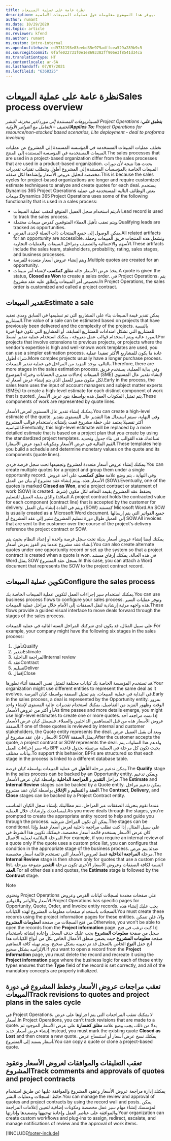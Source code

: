 ```yaml
---
title: نظرة عامة على عملية المبيعات
description: يوفر هذا الموضوع معلومات حول عمليات المبيعات الأساسية.
author: rumant
ms.date: 10/29/2020
ms.topic: article
ms.reviewer: kfend
ms.author: rumant
ms.custom: intro-internal
ms.openlocfilehash: ed9731193e83eebd35e979adffcea529a289b9c5
ms.sourcegitcommit: 0fafe022731f0e1e8693382ff906e3f8541d34ca
ms.translationtype: HT
ms.contentlocale: ar-SA
ms.lasthandoff: 07/07/2021
ms.locfileid: "6368325"
---
```

# <a name="sales-process-overview"></a><span data-ttu-id="7381e-103">نظرة عامة على عملية المبيعات</span><span class="sxs-lookup"><span data-stu-id="7381e-103">Sales process overview</span></span>

<span data-ttu-id="7381e-104">_**ينطبق علي:** ‏‫Project Operations للسيناريوهات المستندة إلى مورد/غير مخزنة‬، ‏‫النشر الخفيف – التعامل مع الفواتير الأولية‬_</span><span class="sxs-lookup"><span data-stu-id="7381e-104">_**Applies To:** Project Operations for resource/non-stocked based scenarios, Lite deployment - deal to proforma invoicing_</span></span>

<span data-ttu-id="7381e-105">تختلف عمليات المبيعات المستخدمة في المؤسسة المستندة إلى المشروع عن عمليات المبيعات المستخدمة في المؤسسة المستندة إلى المنتج.</span><span class="sxs-lookup"><span data-stu-id="7381e-105">The sales processes that are used in a project-based organization differ from the sales processes that are used in a product-based organization.</span></span> <span data-ttu-id="7381e-106">يحدث هذا نتيجة لأن دورات المبيعات الخاصة بالمؤسسات المستندة إلى المشروع أطول وتتطلب تقنيات تقديرات مخصصة لتحليل عروض الأسعار وإنشاءها لكل صفقة.</span><span class="sxs-lookup"><span data-stu-id="7381e-106">This is because the sales cycles for project-based organizations are longer and require customized estimate techniques to analyze and create quotes for each deal.</span></span> <span data-ttu-id="7381e-107">يستخدم Dynamics 365 Project Operations بعض الوظائف التالية المستخدمة في عملية مبيعات:</span><span class="sxs-lookup"><span data-stu-id="7381e-107">Dynamics 365 Project Operations uses some of the following functionality that is used in a sales process:</span></span>

- <span data-ttu-id="7381e-108">يتم استخدام سجل العميل المتوقع لتعقب عملية المبيعات.</span><span class="sxs-lookup"><span data-stu-id="7381e-108">A Lead record is used to track the sales process.</span></span>
- <span data-ttu-id="7381e-109">ويتم تعقب تأهيل العملاء المتوقعين كفرص مبيعات محتملة.</span><span class="sxs-lookup"><span data-stu-id="7381e-109">Qualifying leads are tracked as opportunities.</span></span>
- <span data-ttu-id="7381e-110">يمكن الوصول إلى جميع المنتجات ذات الصلة لإحدى الفرص.</span><span class="sxs-lookup"><span data-stu-id="7381e-110">All related artifacts for an opportunity are accessible.</span></span> <span data-ttu-id="7381e-111">وتشمل هذه المنتجات فريق المبيعات وحملة الأسهم والاحتمالية والتصنيف ومراحل المبيعات والعمليات التجارية.</span><span class="sxs-lookup"><span data-stu-id="7381e-111">These artifacts include the sales team, stakeholders, probability, rating, sales stages, and business processes.</span></span>
- <span data-ttu-id="7381e-112">ويتم إنشاء عروض أسعار متعددة للفرصة.</span><span class="sxs-lookup"><span data-stu-id="7381e-112">Multiple quotes are created for an opportunity.</span></span>
- <span data-ttu-id="7381e-113">يتخذ عرض الأسعار حالة **مغلق كمكسب** لإنشاء أمر مبيعات.</span><span class="sxs-lookup"><span data-stu-id="7381e-113">A quote is given the status, **Closed as Won** to create a sales order.</span></span> <span data-ttu-id="7381e-114">في Project Operations، يتم تخصيص أمر المبيعات ويُطلق عليه عقد مشروع.</span><span class="sxs-lookup"><span data-stu-id="7381e-114">In Project Operations, the sales order is customized and called a project contract.</span></span>

## <a name="estimate-a-sale"></a><span data-ttu-id="7381e-115">تقدير المبيعات</span><span class="sxs-lookup"><span data-stu-id="7381e-115">Estimate a sale</span></span>
<span data-ttu-id="7381e-116">يمكن تقدير قيمة المبيعات بناء على المشاريع التي تم تسليمها في السابق ومدى تعقيد المشاريع.</span><span class="sxs-lookup"><span data-stu-id="7381e-116">The value of a sale can be estimated based on projects that have previously been delivered and the complexity of the projects.</span></span> <span data-ttu-id="7381e-117">بالنسبة للمشاريع التي تشكل امتدادات للمشاريع السابقة، أو المشاريع التي تكون فيها خبرة المورد عالية ويتم استخدام قوالب عمل معروفة ، يمكنك استخدام عملية تقدير أبسط.</span><span class="sxs-lookup"><span data-stu-id="7381e-117">For projects that involve extensions to previous projects, or projects where the vendor's expertise is high and well-known work templates are used, you can use a simpler estimation process.</span></span> <span data-ttu-id="7381e-118">عادة ما يكون للمشاريع الأكثر تعقيدا عملية شراء أطول.</span><span class="sxs-lookup"><span data-stu-id="7381e-118">More complex projects usually have a longer purchase process.</span></span> <span data-ttu-id="7381e-119">بالتالي، يوجد المزيد من المراحل في عملية تقدير المبيعات.</span><span class="sxs-lookup"><span data-stu-id="7381e-119">Therefore, there are more stages in the sales estimation process.</span></span> <span data-ttu-id="7381e-120">وفي بداية العملية، يستخدم فريق المبيعات إدخالات مديري الحسابات وخبراء الموضوع (SME) لإنشاء تقدير عال المستوي لكل مكون مميز للعمل الذي يتم إنشاء عرض أسعار له.</span><span class="sxs-lookup"><span data-stu-id="7381e-120">Early in the process, the sales team uses the input of account managers and subject matter experts (SMEs) to create a high-level estimate for each distinct component of work that is quoted.</span></span> <span data-ttu-id="7381e-121">يتم تمثيل المكونات العمل هذه بواسطة بنود عرض الأسعار.</span><span class="sxs-lookup"><span data-stu-id="7381e-121">These components of work are represented by quote lines.</span></span> 

<span data-ttu-id="7381e-122">يمكنك إنشاء تقدير عال المستوى لعرض الأسعار.</span><span class="sxs-lookup"><span data-stu-id="7381e-122">You can create a high-level estimate of the quote.</span></span> <span data-ttu-id="7381e-123">وفي النهاية، سيتم استبدال هذا التقدير عال المستوى بتقدير أكثر تفصيلا يعتمد على خطة مشروع قمت بإنشائه باستخدام قوالب المشروع القياسية.</span><span class="sxs-lookup"><span data-stu-id="7381e-123">Eventually, this high-level estimate will be replaced by a more detailed estimate that is based on a project plan that you create by using the standardized project templates.</span></span> <span data-ttu-id="7381e-124">تساعدك هذه القوالب في بناء جدول وتحديد القيم المالية في عرض الأسعار ومكوناته (بنود عرض الأسعار).</span><span class="sxs-lookup"><span data-stu-id="7381e-124">These templates help you build a schedule and determine monetary values on the quote and its components (quote lines).</span></span> 

<span data-ttu-id="7381e-125">يمكنك إنشاء عروض أسعار متعددة لمشروع وتجميعها تحت سجل فرصة فردي.</span><span class="sxs-lookup"><span data-stu-id="7381e-125">You can create multiple quotes for a project and group them under a single opportunity record.</span></span> <span data-ttu-id="7381e-126">وفي النهاية ، يتم وضع علامة **مغلق كمكسب** على أحد عروض الأسعار هذه، ويتم إنشاء عقد مشروع أو بيان من العمل (SOW).</span><span class="sxs-lookup"><span data-stu-id="7381e-126">Eventually, one of the quotes is marked **Closed as Won**, and a project contract or statement of work (SOW) is created.</span></span> <span data-ttu-id="7381e-127">يحتفظ عقد المشروع بقيمة التعاقد لكل مكون (شرط التعاقد) والذي يقبله العميل للتسليم.</span><span class="sxs-lookup"><span data-stu-id="7381e-127">A project contract holds the contracted value for each component (contract line) that is accepted by the customer for delivery.</span></span> <span data-ttu-id="7381e-128">ويتم في العادة إنشاء بيان العمل (SOW) كمستند Microsoft Word.</span><span class="sxs-lookup"><span data-stu-id="7381e-128">An SOW is usually created as a Microsoft Word document.</span></span> <span data-ttu-id="7381e-129">جميع الفواتير التي يتم إرسالها إلى العميل طوال دورة تسليم المشروع تشير إلى عقد المشروع أو SOW.</span><span class="sxs-lookup"><span data-stu-id="7381e-129">All invoices that are sent to the customer over the course of the project's delivery reference the project contract or SOW.</span></span>

<span data-ttu-id="7381e-130">يمكنك أيضا إنشاء عروض أسعار بديلة تحت سجل فرصة واحدة أو إعداد النظام بحيث يتم إنشاء عقد مشروع عندما يتم الفوز بعرض أسعار.</span><span class="sxs-lookup"><span data-stu-id="7381e-130">You can also create alternate quotes under one opportunity record or set up the system so that a project contract is created when a quote is won.</span></span> <span data-ttu-id="7381e-131">في هذه الحالة، يمكنك إرفاق مستند Word يمثل SOW بسجل عقد المشروع.</span><span class="sxs-lookup"><span data-stu-id="7381e-131">In this case, you can attach a Word document that represents the SOW to the project contract record.</span></span>

## <a name="configure-the-sales-process"></a><span data-ttu-id="7381e-132">تكوين عملية المبيعات</span><span class="sxs-lookup"><span data-stu-id="7381e-132">Configure the sales process</span></span>
<span data-ttu-id="7381e-133">يمكنك استخدام سير إجراءات العمل لتكوين عملية المبيعات الخاصة بك.</span><span class="sxs-lookup"><span data-stu-id="7381e-133">You can use business process flows to configure your sales process.</span></span> <span data-ttu-id="7381e-134">وتوفر عمليات السير هذه واجهه مرئية إرشادية لنقل الصفقات إلى الأمام خلال مراحل عملية المبيعات.</span><span class="sxs-lookup"><span data-stu-id="7381e-134">These flows provide a guided visual interface to move deals forward through the stages of the sales process.</span></span>

<span data-ttu-id="7381e-135">على سبيل المثال، قد يكون لدي شركتك المراحل الستة التالية في عملية المبيعات:</span><span class="sxs-lookup"><span data-stu-id="7381e-135">For example, your company might have the following six stages in the sales process:</span></span>

1. <span data-ttu-id="7381e-136">تأهيل</span><span class="sxs-lookup"><span data-stu-id="7381e-136">Qualify</span></span>
2. <span data-ttu-id="7381e-137">تقدير</span><span class="sxs-lookup"><span data-stu-id="7381e-137">Estimate</span></span>
3. <span data-ttu-id="7381e-138">المراجعة الداخلية</span><span class="sxs-lookup"><span data-stu-id="7381e-138">Internal review</span></span>
4. <span data-ttu-id="7381e-139">عقد</span><span class="sxs-lookup"><span data-stu-id="7381e-139">Contract</span></span>
5. <span data-ttu-id="7381e-140">تسليم</span><span class="sxs-lookup"><span data-stu-id="7381e-140">Deliver</span></span>
6. <span data-ttu-id="7381e-141">إقفال</span><span class="sxs-lookup"><span data-stu-id="7381e-141">Close</span></span>
 
<span data-ttu-id="7381e-142">قد تستخدم المؤسسة الخاصة بك كيانات مختلفة لتمثيل نفس الصفقة أثناء تطورها.</span><span class="sxs-lookup"><span data-stu-id="7381e-142">Your organization might use different entities to represent the same deal as it evolves.</span></span> <span data-ttu-id="7381e-143">في البداية في عملية المبيعات، يتم تمثيل الصفقة بواسطة كيان الفرصة.</span><span class="sxs-lookup"><span data-stu-id="7381e-143">Early in the sales process, a deal is represented by the Opportunity entity.</span></span> <span data-ttu-id="7381e-144">بمرور الوقت وظهور المزيد من التفاصيل، يمكنك استخدام تقديرات عالية المستوى لإنشاء واحد أو أكثر من عروض الأسعار.</span><span class="sxs-lookup"><span data-stu-id="7381e-144">As time passes and more details emerge, you might use high-level estimates to create one or more quotes.</span></span> <span data-ttu-id="7381e-145">إذا تمت مراجعة أحد عروض الأسعار هذه من قبل المساهمين الداخليين والعملاء، فسيمثل كيان عرض الأسعار الصفقة.</span><span class="sxs-lookup"><span data-stu-id="7381e-145">If one of these quotes is reviewed by internal and customer stakeholders, the Quote entity represents the deal.</span></span> <span data-ttu-id="7381e-146">وبعد أن يقبل العميل عرض الأسعار ، فإن عقد مشروع أو SOW يمثل الصفقة.</span><span class="sxs-lookup"><span data-stu-id="7381e-146">After the customer accepts the quote, a project contract or SOW represents the deal.</span></span> <span data-ttu-id="7381e-147">ولدعم هذا السلوك، يتم بناء سير إجراءات العمل BPF بحيث تكون كل مرحلة في العملية مرتبطة بجدول قاعدة بيانات مختلف.</span><span class="sxs-lookup"><span data-stu-id="7381e-147">To support this behavior, BPFs are structured so that each stage in the process is linked to a different database table.</span></span>

<span data-ttu-id="7381e-148">يمكن تدعيم مرحلة **التأهيل** في عملية المبيعات بواسطة كيان فرصة.</span><span class="sxs-lookup"><span data-stu-id="7381e-148">The **Qualify** stage in the sales process can be backed by an Opportunity entity.</span></span> <span data-ttu-id="7381e-149">ويمكن تدعيم مراحل **التقدير** و **المراجعة الداخلية** بواسطة كيان عرض الأسعار.</span><span class="sxs-lookup"><span data-stu-id="7381e-149">The **Estimate** and **Internal Review** stages can be backed by a Quote entity.</span></span> <span data-ttu-id="7381e-150">يمكن تدعيم مراحل **العقد** و **التسليم** و **الإغلاق** بواسطة كيان عقد مشروع.</span><span class="sxs-lookup"><span data-stu-id="7381e-150">The **Contract**, **Delivery**, and **Close** stages can be backed by a Project Contract entity.</span></span>

<span data-ttu-id="7381e-151">عندما تقوم بتحريك الصفقات عبر المراحل، تتم مطالبتك بإنشاء سجل الكيان المناسب لمساعدتك وإرشادك خلال العملية.</span><span class="sxs-lookup"><span data-stu-id="7381e-151">As you move deals through the stages, you're prompted to create the appropriate entity record to help and guide you through the process.</span></span> <span data-ttu-id="7381e-152">يمكن أن تكون المراحل شرطية.</span><span class="sxs-lookup"><span data-stu-id="7381e-152">The stages can be conditional.</span></span> <span data-ttu-id="7381e-153">على سبيل المثال، إذا كنت تطلب مراجعة داخلية لعرض أسعار فقط وإذا كان عرض الأسعار يستخدم قائمة أسعار مخصصة، فيمكنك تكوين هذا الشرط في المرحلة الملائمة لعملية الأعمال.</span><span class="sxs-lookup"><span data-stu-id="7381e-153">For example, if you require an internal review of a quote only if the quote uses a custom price list, you can configure that condition in the appropriate stage of the business process.</span></span> <span data-ttu-id="7381e-154">عندئذ يتم عرض مرحلة **المراجعة الداخلية** فقط لعروض الأسعار التي تستخدم قائمة أسعار مخصصة.</span><span class="sxs-lookup"><span data-stu-id="7381e-154">The **Internal Review** stage is then shown only for quotes that use a custom price list.</span></span> <span data-ttu-id="7381e-155">النسبة لكافة الصفقات وعروض الأسعار الأخرى تكون مرحلة **التقدير** متبوعة بمرحلة **العقد**.</span><span class="sxs-lookup"><span data-stu-id="7381e-155">For all other deals and quotes, the **Estimate** stage is followed by the **Contract** stage.</span></span>

> [!NOTE]
> <span data-ttu-id="7381e-156">وتحتوي Project Operations على صفحات محددة لسجلات كيانات الفرص وعروض الأسعار والأوامر والفواتير.</span><span class="sxs-lookup"><span data-stu-id="7381e-156">Project Operations has specific pages for Opportunity, Quote, Order, and Invoice entity records.</span></span> <span data-ttu-id="7381e-157">يجب عليك إنشاء هذه السجلات باستخدام صفحات معلومات المشروع لهذه الكيانات.</span><span class="sxs-lookup"><span data-stu-id="7381e-157">You must create these records using the project information pages for these entities.</span></span> <span data-ttu-id="7381e-158">وإلا، فلن تتمكن من فتح السجلات من صفحة **امعلومات المشروع**.</span><span class="sxs-lookup"><span data-stu-id="7381e-158">Otherwise, you won't be able to open the records from the **Project information** page.</span></span> <span data-ttu-id="7381e-159">إذا كنت ترغب في فتح سجل من صفحة **معلومات المشروع** يجب عليك حذف السجل وإعادة إنشائه باستخدام صفحة **معلومات المشروع** حيث يضمن منطق الأعمال الخاص بكل من أنواع الكيانات هذا أنح حقل **النوع** الخاص بالسجل قد تم تعيينه بشكل صحيح، ويتم تهيئه كافة المفاهيم الإلزاميه بشكل صحيح.</span><span class="sxs-lookup"><span data-stu-id="7381e-159">If you want to open a record from the **Project information** page, you must delete the record and recreate it using the **Project information** page where the business logic for each of these entity types ensures that the **Type** field of the record is set correctly, and all of the mandatory concepts are properly initialized.</span></span>


## <a name="track-revisions-to-quotes-and-project-plans-in-the-sales-cycle"></a><span data-ttu-id="7381e-160">تعقب مراجعات عروض الأسعار وخطط المشروع في دورة المبيعات</span><span class="sxs-lookup"><span data-stu-id="7381e-160">Track revisions to quotes and project plans in the sales cycle</span></span>
<span data-ttu-id="7381e-161">في Project Operations، لا يمكنك تعقب المراجعات التي يتم اجراؤها على عرض أسعار.</span><span class="sxs-lookup"><span data-stu-id="7381e-161">In Project Operations, you can't track revisions that are made to a quote.</span></span> <span data-ttu-id="7381e-162">بدلا من ذلك، يجب وضع علامة **مغلق كخسارة** على عرض الأسعار الموجود ثم إنشاء عرض أسعار جديد.</span><span class="sxs-lookup"><span data-stu-id="7381e-162">Instead, you must mark the existing quote **Closed as Lost** and then create a new quote.</span></span> <span data-ttu-id="7381e-163">يمكنك نسخ عرض أسعار أو استنساخ عرض أسعار يستند إلى المشروع.</span><span class="sxs-lookup"><span data-stu-id="7381e-163">You can copy a quote or clone a project-based quote.</span></span>

## <a name="track-comments-and-approvals-of-quotes-and-project-contracts"></a><span data-ttu-id="7381e-164">تعقب التعليقات والموافقات لعروض الأسعار وعقود المشروع</span><span class="sxs-lookup"><span data-stu-id="7381e-164">Track comments and approvals of quotes and project contracts</span></span>
<span data-ttu-id="7381e-165">يمكنك إدارة مراجعة عروض الأسعار وعقود المشروع والموافقة عليها عن طريق استخدام حائط السجلات وعمليات النشر.</span><span class="sxs-lookup"><span data-stu-id="7381e-165">You can manage the review and approval of quotes and project contracts by using the record wall and posts.</span></span> <span data-ttu-id="7381e-166">يمكن لمؤسسك إنشاء مهام سير عمل مخصصة ومكونات إضافية لتعيين إعلامات المراجعة والموافقة على عناصر العمل وإعادة توجيهها وتصعيدها وإدارتها.</span><span class="sxs-lookup"><span data-stu-id="7381e-166">Your organization can create custom workflows and plug-ins to assign, redirect, escalate, and manage notifications of review and the approval of work items.</span></span>


[!INCLUDE[footer-include](../includes/footer-banner.md)]